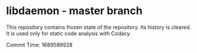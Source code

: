 # libdaemon - master branch

This repository contains frozen state of the repository.
Its history is cleared. It is used only for static code
analysis with Codacy.

Commit Time: 1689589928
